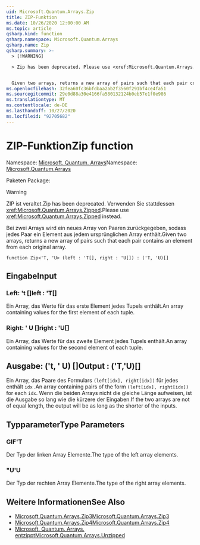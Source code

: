 ```yaml
---
uid: Microsoft.Quantum.Arrays.Zip
title: ZIP-Funktion
ms.date: 10/26/2020 12:00:00 AM
ms.topic: article
qsharp.kind: function
qsharp.namespace: Microsoft.Quantum.Arrays
qsharp.name: Zip
qsharp.summary: >-
  > [!WARNING]

  > Zip has been deprecated. Please use <xref:Microsoft.Quantum.Arrays.Zipped> instead.


  Given two arrays, returns a new array of pairs such that each pair contains an element from each original array.
ms.openlocfilehash: 32fea60fc36bfdbaa2ab2f3560f291bf4ce4fa51
ms.sourcegitcommit: 29e0d88a30e4166fa580132124b0eb57e1f0e986
ms.translationtype: MT
ms.contentlocale: de-DE
ms.lasthandoff: 10/27/2020
ms.locfileid: "92705682"
---
```

# <a name="zip-function"></a><span data-ttu-id="8aec0-102">ZIP-Funktion</span><span class="sxs-lookup"><span data-stu-id="8aec0-102">Zip function</span></span>

<span data-ttu-id="8aec0-103">Namespace: [Microsoft. Quantum. Arrays](xref:Microsoft.Quantum.Arrays)</span><span class="sxs-lookup"><span data-stu-id="8aec0-103">Namespace: [Microsoft.Quantum.Arrays](xref:Microsoft.Quantum.Arrays)</span></span>

<span data-ttu-id="8aec0-104">Paketen [](https://nuget.org/packages/)</span><span class="sxs-lookup"><span data-stu-id="8aec0-104">Package: [](https://nuget.org/packages/)</span></span>


> [!WARNING]
> <span data-ttu-id="8aec0-105">ZIP ist veraltet.</span><span class="sxs-lookup"><span data-stu-id="8aec0-105">Zip has been deprecated.</span></span> <span data-ttu-id="8aec0-106">Verwenden Sie stattdessen <xref:Microsoft.Quantum.Arrays.Zipped>.</span><span class="sxs-lookup"><span data-stu-id="8aec0-106">Please use <xref:Microsoft.Quantum.Arrays.Zipped> instead.</span></span>

<span data-ttu-id="8aec0-107">Bei zwei Arrays wird ein neues Array von Paaren zurückgegeben, sodass jedes Paar ein Element aus jedem ursprünglichen Array enthält.</span><span class="sxs-lookup"><span data-stu-id="8aec0-107">Given two arrays, returns a new array of pairs such that each pair contains an element from each original array.</span></span>

```qsharp
function Zip<'T, 'U> (left : 'T[], right : 'U[]) : ('T, 'U)[]
```


## <a name="input"></a><span data-ttu-id="8aec0-108">Eingabe</span><span class="sxs-lookup"><span data-stu-id="8aec0-108">Input</span></span>

### <a name="left--t"></a><span data-ttu-id="8aec0-109">Left: 't []</span><span class="sxs-lookup"><span data-stu-id="8aec0-109">left : 'T[]</span></span>

<span data-ttu-id="8aec0-110">Ein Array, das Werte für das erste Element jedes Tupels enthält.</span><span class="sxs-lookup"><span data-stu-id="8aec0-110">An array containing values for the first element of each tuple.</span></span>


### <a name="right--u"></a><span data-ttu-id="8aec0-111">Right: ' U []</span><span class="sxs-lookup"><span data-stu-id="8aec0-111">right : 'U[]</span></span>

<span data-ttu-id="8aec0-112">Ein Array, das Werte für das zweite Element jedes Tupels enthält.</span><span class="sxs-lookup"><span data-stu-id="8aec0-112">An array containing values for the second element of each tuple.</span></span>



## <a name="output--tu"></a><span data-ttu-id="8aec0-113">Ausgabe: ('t, ' U) []</span><span class="sxs-lookup"><span data-stu-id="8aec0-113">Output : ('T,'U)[]</span></span>

<span data-ttu-id="8aec0-114">Ein Array, das Paare des Formulars `(left[idx], right[idx])` für jedes enthält `idx` .</span><span class="sxs-lookup"><span data-stu-id="8aec0-114">An array containing pairs of the form `(left[idx], right[idx])` for each `idx`.</span></span> <span data-ttu-id="8aec0-115">Wenn die beiden Arrays nicht die gleiche Länge aufweisen, ist die Ausgabe so lang wie die kürzere der Eingaben.</span><span class="sxs-lookup"><span data-stu-id="8aec0-115">If the two arrays are not of equal length, the output will be as long as the shorter of the inputs.</span></span>

## <a name="type-parameters"></a><span data-ttu-id="8aec0-116">Typparameter</span><span class="sxs-lookup"><span data-stu-id="8aec0-116">Type Parameters</span></span>

### <a name="t"></a><span data-ttu-id="8aec0-117">GIF</span><span class="sxs-lookup"><span data-stu-id="8aec0-117">'T</span></span>

<span data-ttu-id="8aec0-118">Der Typ der linken Array Elemente.</span><span class="sxs-lookup"><span data-stu-id="8aec0-118">The type of the left array elements.</span></span>
### <a name="u"></a><span data-ttu-id="8aec0-119">"U</span><span class="sxs-lookup"><span data-stu-id="8aec0-119">'U</span></span>

<span data-ttu-id="8aec0-120">Der Typ der rechten Array Elemente.</span><span class="sxs-lookup"><span data-stu-id="8aec0-120">The type of the right array elements.</span></span>

## <a name="see-also"></a><span data-ttu-id="8aec0-121">Weitere Informationen</span><span class="sxs-lookup"><span data-stu-id="8aec0-121">See Also</span></span>

- [<span data-ttu-id="8aec0-122">Microsoft.Quantum.Arrays.Zip3</span><span class="sxs-lookup"><span data-stu-id="8aec0-122">Microsoft.Quantum.Arrays.Zip3</span></span>](xref:Microsoft.Quantum.Arrays.Zip3)
- [<span data-ttu-id="8aec0-123">Microsoft.Quantum.Arrays.Zip4</span><span class="sxs-lookup"><span data-stu-id="8aec0-123">Microsoft.Quantum.Arrays.Zip4</span></span>](xref:Microsoft.Quantum.Arrays.Zip4)
- [<span data-ttu-id="8aec0-124">Microsoft. Quantum. Arrays. entzippt</span><span class="sxs-lookup"><span data-stu-id="8aec0-124">Microsoft.Quantum.Arrays.Unzipped</span></span>](xref:Microsoft.Quantum.Arrays.Unzipped)